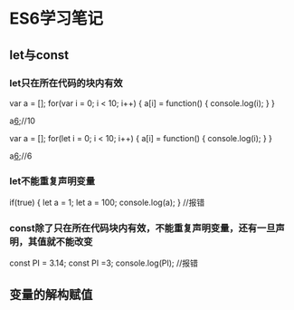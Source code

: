# ES6学习笔记

## let与const
### let只在所在代码的块内有效
var a = [];
for(var i = 0; i < 10; i++) {
	a[i] = function() {
		console.log(i);
	}
}

a[6]();//10


var a = [];
for(let i = 0; i < 10; i++) {
	a[i] = function() {
		console.log(i);
	}
}

a[6]();//6

### let不能重复声明变量
if(true) {
	let a = 1;
	let a = 100;
	console.log(a);
}
//报错

### const除了只在所在代码块内有效，不能重复声明变量，还有一旦声明，其值就不能改变
const PI = 3.14;
const PI =3;
console.log(PI);
//报错

## 变量的解构赋值


